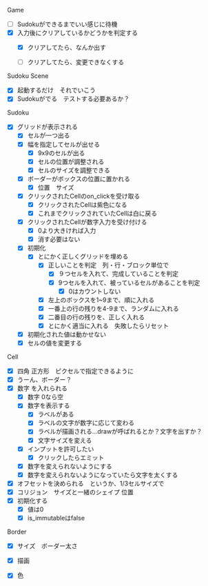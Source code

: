 Game
  - [ ] Sudokuができるまでいい感じに待機
  - [x] 入力後にクリアしているかどうかを判定する
    - [x] クリアしてたら、なんか出す
    - [ ] クリアしてたら、変更できなくする


Sudoku Scene
- [x] 起動するだけ　それでいこう
- [x] Sudokuがでる　テストする必要あるか？

Sudoku
- [x] グリッドが表示される
  - [x] セルが一つ出る
  - [x] 幅を指定してセルが出せる
    - [x] 9x9のセルが出る
    - [x] セルの位置が調整される
    - [x] セルのサイズを調整できる
  - [x] ボーダーがボックスの位置に置かれる
    - [x] 位置　サイズ
  - [x] クリックされたCellのon_clickを受け取る
    -[x] クリックされたCellは紫色になる
    -[x] これまでクリックされていたCellは白に戻る
  -[x] クリックされたCellが数字入力を受け付ける
    -[x] 0より大きければ入力
    -[x] 消す必要はない
  -[x] 初期化
    -[x] とにかく正しくグリッドを埋める
      -[x] 正しいことを判定　列・行・ブロック単位で
        - [x] ９つセルを入れて、完成していることを判定
        - [x] 9つセルを入れて、被っているセルがあることを判定
          - [x] 0はカウントしない
      -[x] 左上のボックスを1~9まで、順に入れる
      -[x] 一番上の行の残りを4-9まで、ランダムに入れる
      -[x] 二番目の行の残りを、正しく入れる
      -[x] とにかく適当に入れる　失敗したらリセット
  - [x] 初期化された値は動かせない
  - [x] セルの値を変更する

Cell
- [x] 四角 正方形　ピクセルで指定できるように
- [x] うーん、ボーダー？
- [x] 数字  を入れられる
  - [x] 数字 0なら空
  - [x] 数字を表示する
    - [x] ラベルがある
    - [x] ラベルの文字が数字に応じて変わる
    - [x] ラベルが描画される…drawが呼ばれるとか？文字を出すか？
    - [x] 文字サイズを変える
  - [x] インプットを許可したい  
    - [x] クリックしたらエミット
  - [x] 数字を変えられないようにする
  - [x] 数字を変えられないようになっていたら文字を太くする

- [x] オフセットを決められる　というか、1/3セルサイズで
- [x] コリジョン　サイズと一緒のシェイプ 位置
- [x] 初期化する
  - [x] 値は0
  - [x] is_immutableはfalse

Border
- [x] サイズ　ボーダー太さ
- [x] 描画
- [x] 色

